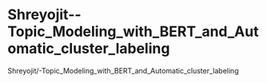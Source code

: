 # Shreyojit--Topic_Modeling_with_BERT_and_Automatic_cluster_labeling
Shreyojit/-Topic_Modeling_with_BERT_and_Automatic_cluster_labeling
